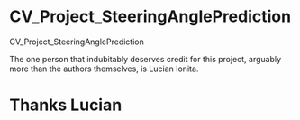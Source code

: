 # CV_Project_SteeringAnglePrediction
CV_Project_SteeringAnglePrediction

The one person that indubitably deserves credit for this project, arguably more than the authors themselves, is Lucian Ionita.

# Thanks Lucian
